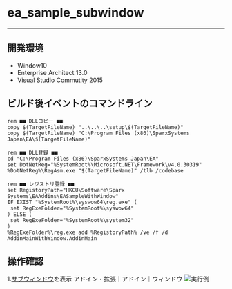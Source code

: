 # ea_sample_subwindow

-----------------------------------------------------------------------------------

## 開発環境
* Window10
* Enterprise Architect 13.0
* Visual Studio Commutity 2015

## ビルド後イベントのコマンドライン
```
rem ■■ DLLコピー ■■
copy $(TargetFileName) "..\..\..\setup\$(TargetFileName)"
copy $(TargetFileName) "C:\Program Files (x86)\SparxSystems Japan\EA\$(TargetFileName)"

rem ■■ DLL登録 ■■
cd "C:\Program Files (x86)\SparxSystems Japan\EA"
set DotNetReg="%SystemRoot%\Microsoft.NET\Framework\v4.0.30319"
%DotNetReg%\RegAsm.exe "$(TargetFileName)" /tlb /codebase

rem ■■ レジストリ登録 ■■
set RegistoryPath="HKCU\Software\Sparx Systems\EAAddins\EASampleWithWindow"
IF EXIST "%SystemRoot%\syswow64\reg.exe" (
 set RegExeFolder="%SystemRoot%\syswow64"
) ELSE (
 set RegExeFolder="%SystemRoot%\system32"
)
%RegExeFolder%\reg.exe add %RegistoryPath% /ve /f /d AddinMainWithWindow.AddinMain
```

## 操作確認
1.[サブウィンドウ](http://www.sparxsystems.jp/help/13.0/custom_docked_window.htm)を表示
 アドイン・拡張｜アドイン｜ウィンドウ
![実行例](ea_sample_subwindow/pic/RunSample.PNG)

